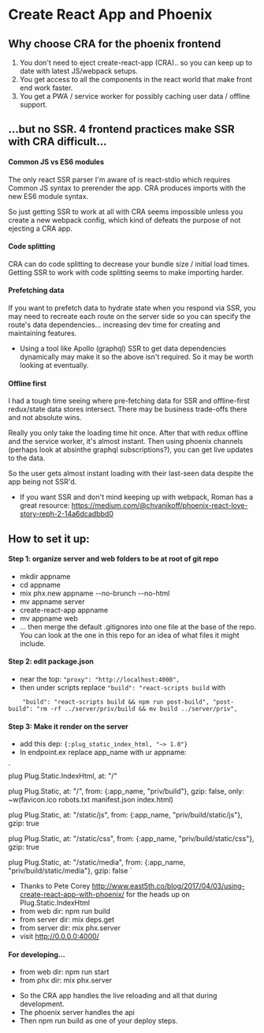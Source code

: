 # Create React App and Phoenix

## Why choose CRA for the phoenix frontend

1. You don't need to eject create-react-app (CRA).. so you can keep up to date with latest JS/webpack setups.
2. You get access to all the components in the react world that make front end work faster.
3. You get a PWA / service worker for possibly caching user data / offline support. 

## ...but no SSR. 4 frontend practices make SSR with CRA difficult...

#### Common JS vs ES6 modules

The only react SSR parser I'm aware of is react-stdio which requires Common JS syntax to prerender the app.
CRA produces imports with the new ES6 module syntax.

So just getting SSR to work at all with CRA seems impossible unless you create a new webpack config, which kind of defeats the purpose of not ejecting a CRA app.

#### Code splitting

CRA can do code splitting to decrease your bundle size / initial load times.
Getting SSR to work with code splitting seems to make importing harder.

#### Prefetching data

If you want to prefetch data to hydrate state when you respond via SSR, you may need to recreate each route on the server side so you can specify the route's data dependencies... increasing dev time for creating and maintaining features.

* Using a tool like Apollo (graphql) SSR to get data dependencies dynamically may make it so the above isn't required. So it may be worth looking at eventually.

#### Offline first

I had a tough time seeing where pre-fetching data for SSR and offline-first redux/state data stores intersect. There may be business trade-offs there and not absolute wins.

Really you only take the loading time hit once. After that with redux offline and the service worker, it's almost instant. Then using phoenix channels (perhaps look at absinthe graphql subscriptions?), you can get live updates to the data.

So the user gets almost instant loading with their last-seen data despite the app being not SSR'd.

* If you want SSR and don't mind keeping up with webpack, Roman has a great resource:  https://medium.com/@chvanikoff/phoenix-react-love-story-reph-2-14a6dcadbbd0


## How to set it up:

#### Step 1: organize server and web folders to be at root of git repo

- mkdir appname
- cd appname
- mix phx.new appname --no-brunch --no-html
- mv appname server
- create-react-app appname
- mv appname web
- ... then merge the default .gitignores into one file at the base of the repo. You can look at the one in this repo for an idea of what files it might include.

#### Step 2: edit package.json

- near the top: `"proxy": "http://localhost:4000",`
- then under scripts replace `"build": "react-scripts build` with

`    
  "build": "react-scripts build && npm run post-build",
  "post-build": "rm -rf ../server/priv/build && mv build ../server/priv",
`

#### Step 3: Make it render on the server

- add this dep: `{:plug_static_index_html, "~> 1.0"}`
- In endpoint.ex replace app_name with ur appname:

`    
  plug Plug.Static.IndexHtml,
    at: "/"

  plug Plug.Static,
    at: "/", from: {:app_name, "priv/build"}, gzip: false,
    only: ~w(favicon.ico robots.txt manifest.json index.html)

  plug Plug.Static,
    at: "/static/js", from: {:app_name, "priv/build/static/js"}, gzip: true

  plug Plug.Static,
    at: "/static/css", from: {:app_name, "priv/build/static/css"}, gzip: true

  plug Plug.Static,
    at: "/static/media", from: {:app_name, "priv/build/static/media"}, gzip: false
`
- Thanks to Pete Corey http://www.east5th.co/blog/2017/04/03/using-create-react-app-with-phoenix/ for the heads up on Plug.Static.IndexHtml
- from web dir: npm run build
- from server dir: mix deps.get
- from server dir: mix phx.server
- visit http://0.0.0.0:4000/

#### For developing...

- from web dir: npm run start
- from phx dir: mix phx.server

* So the CRA app handles the live reloading and all that during development.
* The phoenix server handles the api
* Then npm run build as one of your deploy steps.
